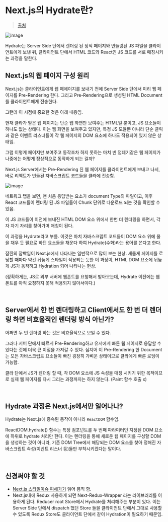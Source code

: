 # Next.js의 Hydrate란?

> [출처](https://helloinyong.tistory.com/315)

![image](https://github.com/pozafly/TIL/assets/59427983/c0fd45e2-1ed8-4dbc-af6e-f8562afd87a1)

Hydrate는 Server Side 단에서 렌더링 된 정적 페이지와 번들링된 JS 파일을 클라이언트에게 보낸 뒤, 클라이언트 단에서 HTML 코드와 React인 JS 코드를 서로 매칭시키는 과정을 말한다.

## Next.js의 웹 페이지 구성 원리

Next.js는 클라이언트에게 웹 페에이지를 보내기 전에 Server Side 단에서 미리 웹 페이지를 Pre-Rendering 한다. 그리고 Pre-Rendering으로 생성된 HTML Document를 클라이언트에게 전송한다.

그런데 이 시점에 중요한 것은 아래 내용임.

현재 클라가 받은 웹 페이지는 단순 웹 화면만 보여주는 HTML일 뿐이고, JS 요소들이 하나도 없는 상태다. 이는 웹 화면을 보여주고 있지만, 특정 JS 모듈뿐 아니라 단순 클릭과 같은 이벤트 리스너들이 각 웹 페이지의 DOM 요소에 하나도 적용되어 있지 않은 상태임.

그럼 이렇게 페이지만 보여주고 동작조차 하지 못하는 마치 빈 껍데기같은 웹 페이지가 나중에는 어떻게 정상적으로 동작하게 되는 걸까?

Next.js Server에서는 Pre-Rendering 된 웹 페이지를 클라이언트에게 보내고 나서, 바로 리액트가 번들된 자바스크립트 코드들을 클라에 전송함.

![image](https://github.com/pozafly/TIL/assets/59427983/b3086e18-796a-44eb-bb54-bf750be00af7)

네트워크 탭을 보면, 맨 처음 응답받는 요소가 document Type의 파일이고, 이후 React 코드들이 렌더링 된 JS 파일들이 Chunk 단위로 다운로드 되는 것을 확인할 수 있음.

이 JS 코드들이 이전에 보내진 HTML DOM 요소 위에서 한번 더 렌더링을 하면서, 각자 자기 자리를 찾아가며 매칭이 된다.

이 과정을 Hydrate라고 부름. 이것은 마치 자바스크립트 코드들이 DOM 요소 위에 물을 채우 듯 필요로 하던 요소들을 채운다 하여 Hydrate(수화)라는 용어를 쓴다고 한다.

잠깐의 깜빡임이 Next.js에서 나타나는 일반적으로 많이 보는 현상. 새롭게 페이지를 로딩할 때마다 약간 뒤늦게 스타일이 적용되는 듯한 이 과정이, HTML DOM 요소에 뒤늦게 JS가 동작하고 Hydration 되어 나타나는 현상.

(정확하게는, JS로 외부 서버에 웹폰트를 요청해서 받아오는데, Hydrate 이전에는 웹 폰트를 아직 요청하지 못해 적용되지 않아서이다.)

<br/>

## Server에서 한 번 렌더링하고 Client에서도 한 번 더 렌더링 하면 비효율적인 렌더링 방식 아닌가?

어쩌면 두 번 렌더링 하는 것은 비효율적으로 보일 수 있다.

그러나 서버 단에서 빠르게 Pre-Rendering하고 유저에게 빠른 웹 페이지로 응답할 수 있다는 것에 더욱 큰 이점을 가져갈 수 있다. 심지어 이 Pre-Rendering 한 Document는 모든 자바스크립트 요소들이 빠진 굉장히 가벼운 상태이므로 클라에게 빠른 로딩이 가능함.

클라 단에서 JS가 렌더링 할 때, 각 DOM 요소에 JS 속성을 매칭 시키기 위한 목적이므로 실제 웹 페이지를 다시 그리는 과정까지는 하지 않는다. (Paint 함수 호출 x)

<br/>

## Hydrate 과정은 Next.js에서만 일어나나?

Hydrate는 Next.js에 종속된 동작이 아니라 `ReactDOM` 함수임.

ReactDOM.hydrate() 함수는 특정 컴포넌트를 두 번째 파라미터인 지정된 DOM 요소에 하위로 hydrate 처리만 한다. 이는 렌더링을 통해 새로운 웹 페이지를 구성할 DOM을 생성하는 것이 아니라, 기존 DOM Tree에서 해당되는 DOM 요소를 찾아 정해진 자바스크립트 속성(이벤트 리스너 등)들만 부착시키겠다는 말이다.

<br/>

## 신경써야 할 것

- [Next.js 스타일이슈 피해가기](https://fourwingsy.medium.com/next-js-hydration-%EC%8A%A4%ED%83%80%EC%9D%BC-%EC%9D%B4%EC%8A%88-%ED%94%BC%ED%95%B4%EA%B0%80%EA%B8%B0-988ce0d939e7) 읽어 봄직 함.
- Next.js내에 Redux 사용하게 되면 Next-Redux-Wrapper 라는 라이브러리를 이용하게 된다. Reducer root Store에서 Hydrate를 처리해주는 부분이 있다. 이는 Server Side 단에서 dispatch 했던 Store 들을 클라이언트 단에서 그대로 사용할 수 있도록 Redux Store도 클라이언트 단에서 같이 Hydration이 필요하기 때문임.